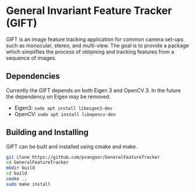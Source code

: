 # General Invariant Feature Tracker (GIFT)

GIFT is an image feature tracking application for common camera set-ups such as monocular, stereo, and multi-view.
The goal is to provide a package which simplifies the process of obtaining and tracking features from a sequence of images.

## Dependencies

Currently the GIFT depends on both Eigen 3 and OpenCV 3.
In the future the dependency on Eigen may be removed.

- Eigen3:  `sudo apt install libeigen3-dev`
- OpenCV:  `sudo apt install libopencv-dev`

## Building and Installing

GIFT can be built and installed using cmake and make.

```bash
git clone https://github.com/pvangoor/GeneralFeatureTracker
cd GeneralFeatureTracker
mkdir build
cd build
cmake ..
sudo make install
```
